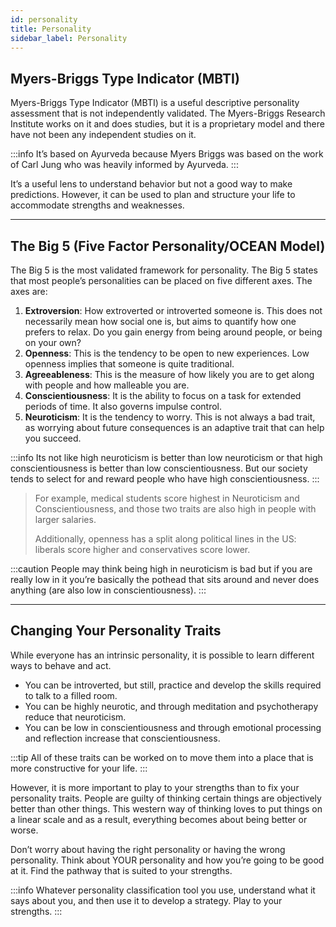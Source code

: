 ```yaml
---
id: personality
title: Personality
sidebar_label: Personality
---
```


## Myers-Briggs Type Indicator (MBTI) 
Myers-Briggs Type Indicator (MBTI) is a useful descriptive personality assessment that is not independently validated. The Myers-Briggs Research Institute works on it and does studies, but it is a proprietary model and there have not been any independent studies on it.

:::info
It’s based on Ayurveda because Myers Briggs was based on the work of Carl Jung who was heavily informed by Ayurveda.
:::

It’s a useful lens to understand behavior but not a good way to make predictions. However, it can be used to plan and structure your life to accommodate strengths and weaknesses.

---

## The Big 5 (Five Factor Personality/OCEAN Model)
The Big 5 is the most validated framework for personality. The Big 5 states that most people’s personalities can be placed on five different axes. The axes are:
1. **Extroversion**: How extroverted or introverted someone is. This does not necessarily mean how social one is, but aims to quantify how one prefers to relax. Do you gain energy from being around people, or being on your own?
2. **Openness**: This is the tendency to be open to new experiences. Low openness implies that someone is quite traditional.
3. **Agreeableness**: This is the measure of how likely you are to get along with people and how malleable you are.
4. **Conscientiousness**: It is the ability to focus on a task for extended periods of time. It also governs impulse control.
5. **Neuroticism**: It is the tendency to worry. This is not always a bad trait, as worrying about future consequences is an adaptive trait that can help you succeed.

:::info
Its not like high neuroticism is better than low neuroticism or that high conscientiousness is better than low conscientiousness. But our society tends to select for and reward people who have high conscientiousness.
:::

> For example, medical students score highest in Neuroticism and Conscientiousness, and those two traits are also high in people with larger salaries.
> 
> Additionally, openness has a split along political lines in the US: liberals score higher and conservatives score lower.

:::caution
People may think being high in neuroticism is bad but if you are really low in it you’re basically the pothead that sits around and never does anything (are also low in conscientiousness).
:::

---

## Changing Your Personality Traits
While everyone has an intrinsic personality, it is possible to learn different ways to behave and act.

* You can be introverted, but still, practice and develop the skills required to talk to a filled room.
* You can be highly neurotic, and through meditation and psychotherapy reduce that neuroticism.
* You can be low in conscientiousness and through emotional processing and reflection increase that conscientiousness.

:::tip
All of these traits can be worked on to move them into a place that is more constructive for your life.
:::

However, it is more important to play to your strengths than to fix your personality traits. People are guilty of thinking certain things are objectively better than other things. This western way of thinking loves to put things on a linear scale and as a result, everything becomes about being better or worse.

Don’t worry about having the right personality or having the wrong personality. Think about YOUR personality and how you’re going to be good at it. Find the pathway that is suited to your strengths.

:::info
Whatever personality classification tool you use, understand what it says about you, and then use it to develop a strategy. Play to your strengths.
:::